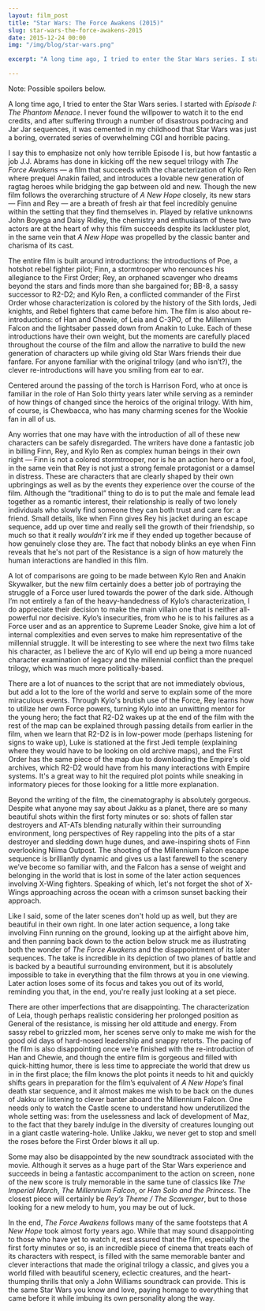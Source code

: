 ```yaml
---
layout: film_post
title: "Star Wars: The Force Awakens (2015)"
slug: star-wars-the-force-awakens-2015
date: 2015-12-24 00:00
img: "/img/blog/star-wars.png"

excerpt: "A long time ago, I tried to enter the Star Wars series. I started with _Episode I: The Phantom Menace_. I never found the willpower to watch it to the end credits, and after suffering through a number of disastrous podracing and Jar Jar sequences, it was cemented in my childhood that Star Wars was just a boring, overrated series of overwhelming CGI and horrible pacing."

---
```


Note: Possible spoilers below.

A long time ago, I tried to enter the Star Wars series. I started with _Episode I: The Phantom Menace_. I never found the willpower to watch it to the end credits, and after suffering through a number of disastrous podracing and Jar Jar sequences, it was cemented in my childhood that Star Wars was just a boring, overrated series of overwhelming CGI and horrible pacing.

I say this to emphasize not only how terrible Episode I is, but how fantastic a job J.J. Abrams has done in kicking off the new sequel trilogy with _The Force Awakens_ — a film that succeeds with the characterization of Kylo Ren where prequel Anakin failed, and introduces a lovable new generation of ragtag heroes while bridging the gap between old and new. Though the new film follows the overarching structure of _A New Hope_ closely, its new stars — Finn and Rey — are a breath of fresh air that feel incredibly genuine within the setting that they find themselves in. Played by relative unknowns John Boyega and Daisy Ridley, the chemistry and enthusiasm of these two actors are at the heart of why this film succeeds despite its lackluster plot, in the same vein that _A New Hope_ was propelled by the classic banter and charisma of its cast.

The entire film is built around introductions: the introductions of Poe, a hotshot rebel fighter pilot; Finn, a stormtrooper who renounces his allegiance to the First Order; Rey, an orphaned scavenger who dreams beyond the stars and finds more than she bargained for; BB-8, a sassy successor to R2-D2; and Kylo Ren, a conflicted commander of the First Order whose characterization is colored by the history of the Sith lords, Jedi knights, and Rebel fighters that came before him. The film is also about re-introductions: of Han and Chewie, of Leia and C-3PO, of the Millennium Falcon and the lightsaber passed down from Anakin to Luke. Each of these introductions have their own weight, but the moments are carefully placed throughout the course of the film and allow the narrative to build the new generation of characters up while giving old Star Wars friends their due fanfare. For anyone familiar with the original trilogy (and who isn’t?), the clever re-introductions will have you smiling from ear to ear.

Centered around the passing of the torch is Harrison Ford, who at once is familiar in the role of Han Solo thirty years later while serving as a reminder of how things of changed since the heroics of the original trilogy. With him, of course, is Chewbacca, who has many charming scenes for the Wookie fan in all of us.

Any worries that one may have with the introduction of all of these new characters can be safely disregarded. The writers have done a fantastic job in billing Finn, Rey, and Kylo Ren as complex human beings in their own right — Finn is not a colored stormtrooper, nor is he an action hero or a fool, in the same vein that Rey is not just a strong female protagonist or a damsel in distress. These are characters that are clearly shaped by their own upbringings as well as by the events they experience over the course of the film. Although the “traditional” thing to do is to put the male and female lead together as a romantic interest, their relationship is really of two lonely individuals who slowly find someone they can both trust and care for: a friend. Small details, like when Finn gives Rey his jacket during an escape sequence, add up over time and really sell the growth of their friendship, so much so that it really _wouldn’t_ irk me if they ended up together because of how genuinely close they are. The fact that nobody blinks an eye when Finn reveals that he's not part of the Resistance is a sign of how maturely the human interactions are handled in this film.

A lot of comparisons are going to be made between Kylo Ren and Anakin Skywalker, but the new film certainly does a better job of portraying the struggle of a Force user lured towards the power of the dark side. Although I’m not entirely a fan of the heavy-handedness of Kylo’s characterization, I do appreciate their decision to make the main villain one that is neither all-powerful nor decisive. Kylo’s insecurities, from who he is to his failures as a Force user and as an apprentice to Supreme Leader Snoke, give him a lot of internal complexities and even serves to make him representative of the millennial struggle. It will be interesting to see where the next two films take his character, as I believe the arc of Kylo will end up being a more nuanced character examination of legacy and the millennial conflict than the prequel trilogy, which was much more politically-based.

There are a lot of nuances to the script that are not immediately obvious, but add a lot to the lore of the world and serve to explain some of the more miraculous events. Through Kylo's brutish use of the Force, Rey learns how to utilize her own Force powers, turning Kylo into an unwitting mentor for the young hero; the fact that R2-D2 wakes up at the end of the film with the rest of the map can be explained through passing details from earlier in the film, when we learn that R2-D2 is in low-power mode (perhaps listening for signs to wake up), Luke is stationed at the first Jedi temple (explaining where they would have to be looking on old archive maps), and the First Order has the same piece of the map due to downloading the Empire's old archives, which R2-D2 would have from his many interactions with Empire systems. It's a great way to hit the required plot points while sneaking in informatory pieces for those looking for a little more explanation.

Beyond the writing of the film, the cinematography is absolutely gorgeous. Despite what anyone may say about Jakku as a planet, there are so many beautiful shots within the first forty minutes or so: shots of fallen star destroyers and AT-ATs blending naturally within their surrounding environment, long perspectives of Rey rappeling into the pits of a star destroyer and sledding down huge dunes, and awe-inspiring shots of Finn overlooking Niima Outpost. The shooting of the Millennium Falcon escape sequence is brilliantly dynamic and gives us a last farewell to the scenery we’ve become so familiar with, and the Falcon has a sense of weight and belonging in the world that is lost in some of the later action sequences involving X-Wing fighters. Speaking of which, let's not forget the shot of X-Wings approaching across the ocean with a crimson sunset backing their approach.

Like I said, some of the later scenes don't hold up as well, but they are beautiful in their own right. In one later action sequence, a long take involving Finn running on the ground, looking up at the airfight above him, and then panning back down to the action below struck me as illustrating both the wonder of _The Force Awakens_ and the disappointment of its later sequences. The take is incredible in its depiction of two planes of battle and is backed by a beautiful surrounding environment, but it is absolutely impossible to take in everything that the film throws at you in one viewing. Later action loses some of its focus and takes you out of its world, reminding you that, in the end, you're really just looking at a set piece.

There are other imperfections that are disappointing. The characterization of Leia, though perhaps realistic considering her prolonged position as General of the resistance, is missing her old attitude and energy. From sassy rebel to grizzled mom, her scenes serve only to make me wish for the good old days of hard-nosed leadership and snappy retorts. The pacing of the film is also disappointing once we’re finished with the re-introduction of Han and Chewie, and though the entire film is gorgeous and filled with quick-hitting humor, there is less time to appreciate the world that drew us in in the first place; the film knows the plot points it needs to hit and quickly shifts gears in preparation for the film’s equivalent of _A New Hope_’s final death star sequence, and it almost makes me wish to be back on the dunes of Jakku or listening to clever banter aboard the Millennium Falcon. One needs only to watch the Castle scene to understand how underutilized the whole setting was: from the uselessness and lack of development of Maz, to the fact that they barely indulge in the diversity of creatures lounging out in a giant castle watering-hole. Unlike Jakku, we never get to stop and smell the roses before the First Order blows it all up.

Some may also be disappointed by the new soundtrack associated with the movie. Although it serves as a huge part of the Star Wars experience and succeeds in being a fantastic accompaniment to the action on screen, none of the new score is truly memorable in the same tune of classics like _The Imperial March_, _The Millennium Falcon_, or _Han Solo and the Princess_. The closest piece will certainly be _Rey’s Theme / The Scavenger_, but to those looking for a new melody to hum, you may be out of luck.

In the end, _The Force Awakens_ follows many of the same footsteps that _A New Hope_ took almost forty years ago. While that may sound disappointing to those who have yet to watch it, rest assured that the film, especially the first forty minutes or so, is an incredible piece of cinema that treats each of its characters with respect, is filled with the same memorable banter and clever interactions that made the original trilogy a classic, and gives you a world filled with beautiful scenery, eclectic creatures, and the heart-thumping thrills that only a John Williams soundtrack can provide. This is the same Star Wars you know and love, paying homage to everything that came before it while imbuing its own personality along the way.

